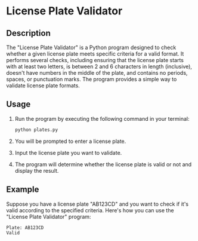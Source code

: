 # License Plate Validator

## Description

The "License Plate Validator" is a Python program designed to check whether a given license plate meets specific criteria for a valid format. It performs several checks, including ensuring that the license plate starts with at least two letters, is between 2 and 6 characters in length (inclusive), doesn't have numbers in the middle of the plate, and contains no periods, spaces, or punctuation marks. The program provides a simple way to validate license plate formats.

## Usage

1. Run the program by executing the following command in your terminal:

   ```bash
   python plates.py
   ```

2. You will be prompted to enter a license plate.

3. Input the license plate you want to validate.

4. The program will determine whether the license plate is valid or not and display the result.

## Example

Suppose you have a license plate "AB123CD" and you want to check if it's valid according to the specified criteria. Here's how you can use the "License Plate Validator" program:

```plaintext
Plate: AB123CD
Valid
```
